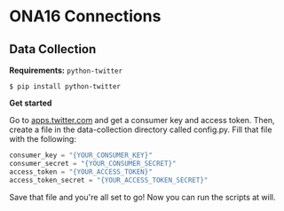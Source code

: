 # ONA16 Connections

## Data Collection

**Requirements:** `python-twitter`

`$ pip install python-twitter`

**Get started**

Go to [apps.twitter.com](https://apps.twitter.com) and get a consumer key and access token. Then, create a file in the data-collection directory called config.py. Fill that file with the following:

```python
consumer_key = "{YOUR_CONSUMER_KEY}"
consumer_secret = "{YOUR_CONSUMER_SECRET}"
access_token = "{YOUR_ACCESS_TOKEN}"
access_token_secret = "{YOUR_ACCESS_TOKEN_SECRET}"
```

Save that file and you're all set to go! Now you can run the scripts at will.